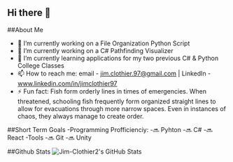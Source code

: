 ## Hi there 👋

##About Me
- 🔭 I’m currently working on a File Organization Python Script
- 🔭 I’m currently working on a C# Pathfinding Visualizer 
- 🌱 I’m currently learning applications for my two previous C# & Python College Classes
- 📫 How to reach me: email - jim.clothier.97@gmail.com | LinkedIn - www.linkedin.com/in/jimclothier97
- ⚡ Fun fact: Fish form orderly lines in times of emergencies. When threatened, schooling fish frequently form organized straight lines to allow for evacuations through more narrow spaces. Even in instances of chaos, they always manage to create order. 

##Short Term Goals
-Programming Profficienciy:
 -🔜 Pyhton
 -🔜 C#
 -🔜 React
-Tools
  -🔜 Git
  -🔜 Unity

##Github Stats
![Jim-Clothier2's GitHub Stats](https://github-readme-stats.vercel.app/api?username=Jim-Clothier2&show_icons=true)
